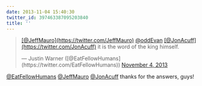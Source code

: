 ```yaml
---
date: 2013-11-04 15:40:30
twitter_id: 397463387095203840
title: ''
---
```


<blockquote class="twitter-tweet"><p lang="en" dir="ltr"><a href="https://twitter.com/JeffMauro?ref_src=twsrc%5Etfw">[@JeffMauro](https://twitter.com/JeffMauro)</a> <a href="https://twitter.com/oddEvan?ref_src=twsrc%5Etfw">@oddEvan</a> <a href="https://twitter.com/JonAcuff?ref_src=twsrc%5Etfw">[@JonAcuff](https://twitter.com/JonAcuff)</a> it is the word of the king himself.</p>&mdash; Justin Warner ([@EatFellowHumans](https://twitter.com/EatFellowHumans)) <a href="https://twitter.com/EatFellowHumans/status/397463247907192833?ref_src=twsrc%5Etfw">November 4, 2013</a></blockquote>
<script async src="https://platform.twitter.com/widgets.js" charset="utf-8"></script>

[@EatFellowHumans](https://twitter.com/EatFellowHumans) [@JeffMauro](https://twitter.com/JeffMauro) [@JonAcuff](https://twitter.com/JonAcuff) thanks for the answers, guys!
